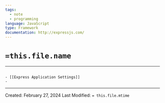 ```yaml
---
tags:
  - note
  - programming
language: JavaScript
type: Framework
documentation: http://expressjs.com/
---
```

# `=this.file.name` 
---

`````ad-seealso

- [[Express Application Settings]]
- 
`````





---
Created: February 27, 2024
Last Modified: `= this.file.mtime`
